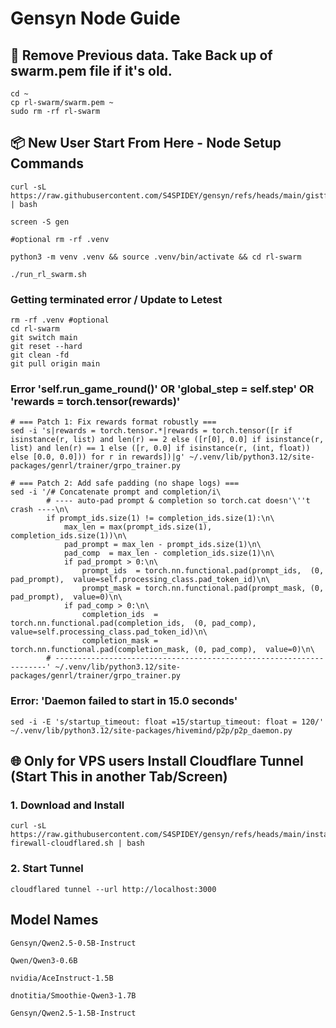 # Gensyn Node Guide

## 📍 Remove Previous data. Take Back up of swarm.pem file if it's old. 

```
cd ~
cp rl-swarm/swarm.pem ~
sudo rm -rf rl-swarm
```

## 📦 New User Start From Here - Node Setup Commands

```
curl -sL https://raw.githubusercontent.com/S4SPIDEY/gensyn/refs/heads/main/gistfile1.txt | bash
```

```
screen -S gen
```
```
#optional rm -rf .venv 
```
```
python3 -m venv .venv && source .venv/bin/activate && cd rl-swarm 
```

```
./run_rl_swarm.sh
```
### Getting terminated error / Update to Letest 
```
rm -rf .venv #optional
cd rl-swarm
git switch main
git reset --hard
git clean -fd
git pull origin main
```
###  Error 'self.run_game_round()' OR 'global_step = self.step' OR 'rewards = torch.tensor(rewards)'
```
# === Patch 1: Fix rewards format robustly ===
sed -i 's|rewards = torch.tensor.*|rewards = torch.tensor([r if isinstance(r, list) and len(r) == 2 else ([r[0], 0.0] if isinstance(r, list) and len(r) == 1 else ([r, 0.0] if isinstance(r, (int, float)) else [0.0, 0.0])) for r in rewards])|g' ~/.venv/lib/python3.12/site-packages/genrl/trainer/grpo_trainer.py

# === Patch 2: Add safe padding (no shape logs) ===
sed -i '/# Concatenate prompt and completion/i\
        # ---- auto‑pad prompt & completion so torch.cat doesn'\''t crash ----\n\
        if prompt_ids.size(1) != completion_ids.size(1):\n\
            max_len = max(prompt_ids.size(1), completion_ids.size(1))\n\
            pad_prompt = max_len - prompt_ids.size(1)\n\
            pad_comp  = max_len - completion_ids.size(1)\n\
            if pad_prompt > 0:\n\
                prompt_ids  = torch.nn.functional.pad(prompt_ids,  (0, pad_prompt),  value=self.processing_class.pad_token_id)\n\
                prompt_mask = torch.nn.functional.pad(prompt_mask, (0, pad_prompt),  value=0)\n\
            if pad_comp > 0:\n\
                completion_ids  = torch.nn.functional.pad(completion_ids,  (0, pad_comp),  value=self.processing_class.pad_token_id)\n\
                completion_mask = torch.nn.functional.pad(completion_mask, (0, pad_comp),  value=0)\n\
        # --------------------------------------------------------------------' ~/.venv/lib/python3.12/site-packages/genrl/trainer/grpo_trainer.py
```
### Error: 'Daemon failed to start in 15.0 seconds'
```
sed -i -E 's/startup_timeout: float =15/startup_timeout: float = 120/' ~/.venv/lib/python3.12/site-packages/hivemind/p2p/p2p_daemon.py
```
## 🌐 Only for VPS users Install Cloudflare Tunnel (Start This in another Tab/Screen) 

### 1. Download and Install 
```
curl -sL https://raw.githubusercontent.com/S4SPIDEY/gensyn/refs/heads/main/install-firewall-cloudflared.sh | bash
```
### 2. Start Tunnel
```
cloudflared tunnel --url http://localhost:3000
```
## Model Names
```
Gensyn/Qwen2.5-0.5B-Instruct
```
```
Qwen/Qwen3-0.6B
```
```
nvidia/AceInstruct-1.5B
```
```
dnotitia/Smoothie-Qwen3-1.7B
```
```
Gensyn/Qwen2.5-1.5B-Instruct
```



